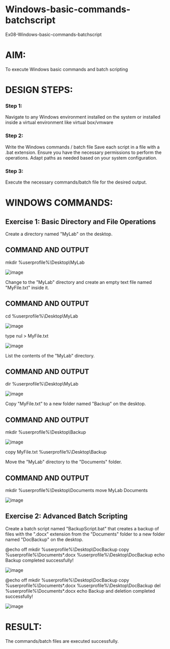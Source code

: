 # Windows-basic-commands-batchscript
Ex08-Windows-basic-commands-batchscript

# AIM:
To execute Windows basic commands and batch scripting

# DESIGN STEPS:

### Step 1:

Navigate to any Windows environment installed on the system or installed inside a virtual environment like virtual box/vmware 

### Step 2:

Write the Windows commands / batch file
Save each script in a file with a .bat extension.
Ensure you have the necessary permissions to perform the operations.
Adapt paths as needed based on your system configuration.
### Step 3:

Execute the necessary commands/batch file for the desired output. 




# WINDOWS COMMANDS:
## Exercise 1: Basic Directory and File Operations
Create a directory named "MyLab" on the desktop.

## COMMAND AND OUTPUT


mkdir %userprofile%\Desktop\MyLab


![image](https://github.com/sanjeevrajshanmugam/Windows-basic-commands-batchscript/assets/151383137/5b31d133-af08-4778-8511-6245efb2d9bd)


Change to the "MyLab" directory and create an empty text file named "MyFile.txt" inside it.


## COMMAND AND OUTPUT

cd %userprofile%\Desktop\MyLab

![image](https://github.com/sanjeevrajshanmugam/Windows-basic-commands-batchscript/assets/151383137/076a23a3-867d-4da6-a949-dbec07516e9f)


type nul > MyFile.txt


![image](https://github.com/sanjeevrajshanmugam/Windows-basic-commands-batchscript/assets/151383137/c5fd5116-416c-49b2-bef2-2200a061b9c0)



List the contents of the "MyLab" directory.


## COMMAND AND OUTPUT

dir %userprofile%\Desktop\MyLab


![image](https://github.com/sanjeevrajshanmugam/Windows-basic-commands-batchscript/assets/151383137/5bc1a4ef-c8d1-4089-ac2c-f0dede2fe678)



Copy "MyFile.txt" to a new folder named "Backup" on the desktop.

## COMMAND AND OUTPUT

mkdir %userprofile%\Desktop\Backup


![image](https://github.com/sanjeevrajshanmugam/Windows-basic-commands-batchscript/assets/151383137/32a7b550-f1c3-4989-8366-9477144402ee)


copy MyFile.txt %userprofile%\Desktop\Backup




Move the "MyLab" directory to the "Documents" folder.


## COMMAND AND OUTPUT

mkdir %userprofile%\Desktop\Documents
move MyLab Documents


![image](https://github.com/sanjeevrajshanmugam/Windows-basic-commands-batchscript/assets/151383137/d8dad433-0349-4d55-85e3-c9058531e234)



## Exercise 2: Advanced Batch Scripting
Create a batch script named "BackupScript.bat" that creates a backup of files with the ".docx" extension from the "Documents" folder to a new folder named "DocBackup" on the desktop.

@echo off
mkdir %userprofile%\Desktop\DocBackup
copy %userprofile%\Documents\*.docx %userprofile%\Desktop\DocBackup
echo Backup completed successfully!

![image](https://github.com/sanjeevrajshanmugam/Windows-basic-commands-batchscript/assets/151383137/58b1bf3c-aefb-42dd-8862-0579194ca4b9)

@echo off
mkdir %userprofile%\Desktop\DocBackup
copy %userprofile%\Documents\*.docx %userprofile%\Desktop\DocBackup
del %userprofile%\Documents\*.docx
echo Backup and deletion completed successfully!

![image](https://github.com/sanjeevrajshanmugam/Windows-basic-commands-batchscript/assets/151383137/9159da54-56d3-4699-acee-c778e3b3ad1b)














# RESULT:
The commands/batch files are executed successfully.

